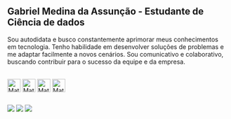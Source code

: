 ## Gabriel Medina da Assunção - Estudante de Ciência de dados

Sou autodidata e busco constantemente aprimorar meus conhecimentos em tecnologia. Tenho habilidade em desenvolver soluções de problemas e me adaptar facilmente a novos cenários. Sou comunicativo e colaborativo, buscando contribuir para o sucesso da equipe e da empresa.

<div style="display: inline_block"><br>
  <img align="center" alt="Math-React" height="30" src="https://img.shields.io/badge/react-%2320232a.svg?style=for-the-badge&logo=react&logoColor=%2361DAFB">
  <img align="center" alt="Math-Next" height="30" src="https://img.shields.io/badge/Next-black?style=for-the-badge&logo=next.js&logoColor=white">
  <img align="center" alt="Math-Node" height="30" src="https://img.shields.io/badge/node.js-6DA55F?style=for-the-badge&logo=node.js&logoColor=white">
  <img align="center" alt="Math-Nest" height="30" src="https://img.shields.io/badge/nestjs-%23E0234E.svg?style=for-the-badge&logo=nestjs&logoColor=white">
</div>
  
  ##
 
<div> 
  <a href="https://gabs4841.github.io/" target="_blank"><img src="https://img.shields.io/badge/Portfolio-%23000000.svg?style=for-the-badge&logo=firefox&logoColor=#FF7139" target="_blank"></a>
  <a href="https://www.linkedin.com/in/gabriellmedina/"><img src="https://img.shields.io/badge/-LinkedIn-%230077B5?style=for-the-badge&logo=linkedin&logoColor=white" target="_blank"></a> 
   <a href = "mailto:gabrielzao8@gmail.com"><img src="https://img.shields.io/badge/-Gmail-%23333?style=for-the-badge&logo=gmail&logoColor=white" target="_blank"></a>
</div>
